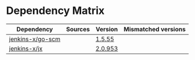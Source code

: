 # Dependency Matrix

Dependency | Sources | Version | Mismatched versions
---------- | ------- | ------- | -------------------
[jenkins-x/go-scm](https://github.com/jenkins-x/go-scm) |  | [1.5.55]() | 
[jenkins-x/jx](https://github.com/jenkins-x/jx) |  | [2.0.953](https://github.com/jenkins-x/jx/releases/tag/v2.0.953) | 
